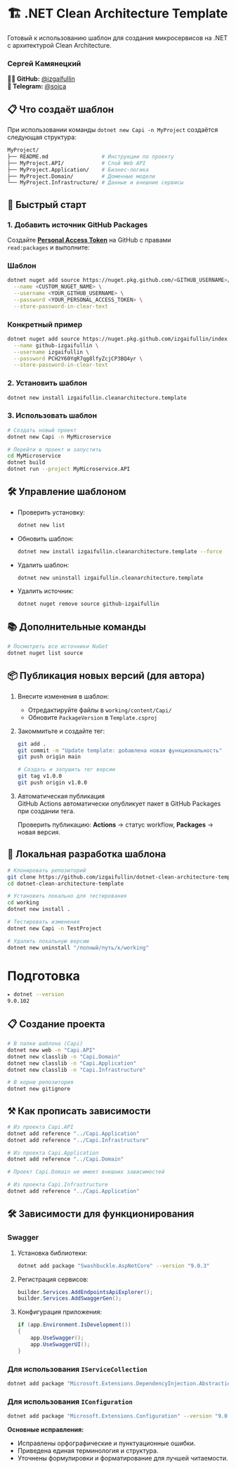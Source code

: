 # 🏗️ .NET Clean Architecture Template

Готовый к использованию шаблон для создания микросервисов на .NET с архитектурой Clean Architecture.

### Сергей Камянецкий

**👨‍💻 GitHub:** [@izgaifullin](https://github.com/izgaifullin)  
**💬 Telegram:** [@soica](https://t.me/soica)

## 📋 Что создаёт шаблон

При использовании команды `dotnet new Capi -n MyProject` создаётся следующая структура:

```bash
MyProject/
├── README.md                 # Инструкции по проекту
├── MyProject.API/            # Слой Web API
├── MyProject.Application/    # Бизнес-логика
├── MyProject.Domain/         # Доменные модели
└── MyProject.Infrastructure/ # Данные и внешние сервисы
```

## 🚀 Быстрый старт

### 1. Добавить источник GitHub Packages

Создайте **[Personal Access Token](https://github.com/settings/tokens/new)** на GitHub с правами  
`read:packages` и выполните:

### Шаблон
```bash
dotnet nuget add source https://nuget.pkg.github.com/<GITHUB_USERNAME>/index.json \
  --name <CUSTOM_NUGET_NAME> \
  --username <YOUR_GITHUB_USERNAME> \
  --password <YOUR_PERSONAL_ACCESS_TOKEN> \
  --store-password-in-clear-text
```

### Конкретный пример
```bash
dotnet nuget add source https://nuget.pkg.github.com/izgaifullin/index.json \
  --name github-izgaifullin \
  --username izgaifullin \
  --password PCH2Y60YqR7qg8lfyZcjCP3BQ4yr \
  --store-password-in-clear-text
```

### 2. Установить шаблон

```bash
dotnet new install izgaifullin.cleanarchitecture.template
```

### 3. Использовать шаблон

```bash
# Создать новый проект
dotnet new Capi -n MyMicroservice

# Перейти в проект и запустить
cd MyMicroservice
dotnet build
dotnet run --project MyMicroservice.API
```

## 🛠️ Управление шаблоном

- Проверить установку:
  ```bash
  dotnet new list
  ```
- Обновить шаблон:
  ```bash
  dotnet new install izgaifullin.cleanarchitecture.template --force
  ```
- Удалить шаблон:
  ```bash
  dotnet new uninstall izgaifullin.cleanarchitecture.template
  ```
- Удалить источник:
  ```bash
  dotnet nuget remove source github-izgaifullin
  ```

## 📚 Дополнительные команды

```bash
# Посмотреть все источники NuGet
dotnet nuget list source
```

## 📦 Публикация новых версий (для автора)

1. Внесите изменения в шаблон:
   - Отредактируйте файлы в `working/content/Capi/`
   - Обновите `PackageVersion` в `Template.csproj`
2. Закоммитьте и создайте тег:

   ```bash
   git add .
   git commit -m "Update template: добавлена новая функциональность"
   git push origin main

   # Создать и запушить тег версии
   git tag v1.0.0
   git push origin v1.0.0
   ```

3. Автоматическая публикация  
   GitHub Actions автоматически опубликует пакет в GitHub Packages при создании тега.

   Проверить публикацию: **Actions** → статус workflow, **Packages** → новая версия.

## 🔧 Локальная разработка шаблона

```bash
# Клонировать репозиторий
git clone https://github.com/izgaifullin/dotnet-clean-architecture-template.git
cd dotnet-clean-architecture-template

# Установить локально для тестирования
cd working
dotnet new install .

# Тестировать изменения
dotnet new Capi -n TestProject

# Удалить локальную версию
dotnet new uninstall "/полный/путь/к/working"
```

# Подготовка

```bash
▸ dotnet --version
9.0.102
```

## 📋 Создание проекта

```bash
# В папке шаблона (Capi)
dotnet new web -n "Capi.API"   
dotnet new classlib -n "Capi.Domain"  
dotnet new classlib -n "Capi.Application"  
dotnet new classlib -n "Capi.Infrastructure"

# В корне репозитория
dotnet new gitignore   
```

## ⚒️ Как прописать зависимости

```bash
# Из проекта Capi.API
dotnet add reference "../Capi.Application"
dotnet add reference "../Capi.Infrastructure"

# Из проекта Capi.Application
dotnet add reference "../Capi.Domain" 

# Проект Capi.Domain не имеет внешних зависимостей

# Из проекта Capi.Infrastructure
dotnet add reference "../Capi.Application"
```

## 🛠️ Зависимости для функционирования

### Swagger

1. Установка библиотеки:
   ```bash
   dotnet add package "Swashbuckle.AspNetCore" --version "9.0.3"
   ```
2. Регистрация сервисов:
   ```csharp
   builder.Services.AddEndpointsApiExplorer();
   builder.Services.AddSwaggerGen();
   ```
3. Конфигурация приложения:
   ```csharp
   if (app.Environment.IsDevelopment())
   {
       app.UseSwagger();
       app.UseSwaggerUI();
   }
   ```

### Для использования `IServiceCollection`

```bash
dotnet add package "Microsoft.Extensions.DependencyInjection.Abstractions" --version "9.0.7"
```

### Для использования `IConfiguration`

```bash
dotnet add package "Microsoft.Extensions.Configuration" --version "9.0.7"
```

**Основные исправления:**
- Исправлены орфографические и пунктуационные ошибки.
- Приведена единая терминология и структура.
- Уточнены формулировки и форматирование для лучшей читаемости.
